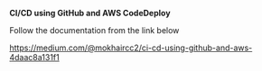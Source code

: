 **CI/CD using GitHub and AWS CodeDeploy**</b>


Follow the documentation from the link below</b>

https://medium.com/@mokhaircc2/ci-cd-using-github-and-aws-4daac8a131f1
